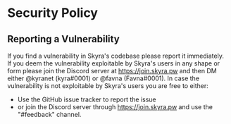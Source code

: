 # Security Policy

## Reporting a Vulnerability

If you find a vulnerability in Skyra's codebase please report it immediately. If you deem the vulnerability exploitable
by Skyra's users in any shape or form please join the Discord server at https://join.skyra.pw and then DM either
@kyranet (kyra#0001) or @favna (Favna#0001). In case the vulnerability is not exploitable by Skyra's users you are free
to either:

- Use the GitHub issue tracker to report the issue
- or join the Discord server through https://join.skyra.pw and use the "#feedback" channel.
